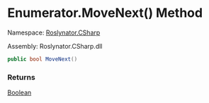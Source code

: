 # Enumerator\.MoveNext\(\) Method

Namespace: [Roslynator.CSharp](../../../README.md)

Assembly: Roslynator\.CSharp\.dll

```csharp
public bool MoveNext()
```

### Returns

[Boolean](https://docs.microsoft.com/en-us/dotnet/api/system.boolean)

